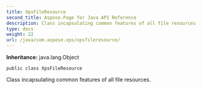 ```yaml
---
title: XpsFileResource
second_title: Aspose.Page for Java API Reference
description: Class incapsulating common features of all file resources.
type: docs
weight: 22
url: /java/com.aspose.xps/xpsfileresource/
---
```

**Inheritance:**
java.lang.Object
```
public class XpsFileResource
```

Class incapsulating common features of all file resources.
